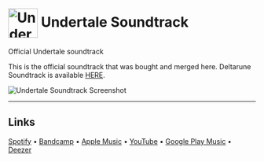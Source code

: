 # <img src="https://images-wixmp-ed30a86b8c4ca887773594c2.wixmp.com/f/46b63d3c-ae67-464c-9a37-670829b2a157/daapuzx-0df84dbf-89d0-4690-affa-b80d54452535.png?token=eyJ0eXAiOiJKV1QiLCJhbGciOiJIUzI1NiJ9.eyJzdWIiOiJ1cm46YXBwOjdlMGQxODg5ODIyNjQzNzNhNWYwZDQxNWVhMGQyNmUwIiwiaXNzIjoidXJuOmFwcDo3ZTBkMTg4OTgyMjY0MzczYTVmMGQ0MTVlYTBkMjZlMCIsIm9iaiI6W1t7InBhdGgiOiJcL2ZcLzQ2YjYzZDNjLWFlNjctNDY0Yy05YTM3LTY3MDgyOWIyYTE1N1wvZGFhcHV6eC0wZGY4NGRiZi04OWQwLTQ2OTAtYWZmYS1iODBkNTQ0NTI1MzUucG5nIn1dXSwiYXVkIjpbInVybjpzZXJ2aWNlOmZpbGUuZG93bmxvYWQiXX0.9ucIKLdWf1OtFMs5lYcHKA9eCPkspB2xq9DNQB_xOdw" width="60px" align="center" alt="Undertale"/> Undertale Soundtrack
Official Undertale soundtrack

This is the official soundtrack that was bought and merged here.
Deltarune Soundtrack is available [HERE](https://vk.com/).

![Undertale Soundtrack Screenshot](https://steamuserimages-a.akamaihd.net/ugc/1011528762135498046/52AC41972C492C9646779F5A0396079136E3152A/)

---

## Links
[Spotify](https://open.spotify.com/album/5igTFdgbS1jxBpBufbcQA6) •
[Bandcamp](https://tobyfox.bandcamp.com/album/undertale-soundtrack) •
[Apple Music](https://music.apple.com/us/album/undertale-soundtrack/1119806348) •
[YouTube](https://www.youtube.com/playlist?list=PLrH5n-7UnAn2pNh7r3UmUfIjl5FDD7YK-) •
[Google Play Music](https://play.google.com/music/preview/Bq6wkxjkf7ws7eqms3taodp27hq?play=1&u=0) •
[Deezer](https://www.deezer.com/ru/album/13254999?autoplay=true)
